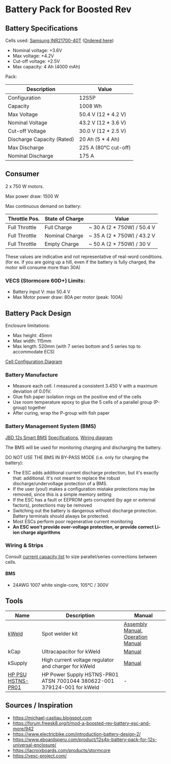 # Battery Pack for Boosted Rev

## Battery Specifications
Cells used: [Samsung INR21700-40T](datasheets/Samsung-INR21700-40T.pdf) ([Ordered here](https://eu.nkon.nl/samsung-inr21700-40t-4000mah-30a.html))
- Nominal voltage: +3.6V
- Max voltage: +4.2V
- Cut-off voltage: +2.5V 
- Max capacity: 4 Ah (4000 mAh)

Pack:

| Description                | Value                               |
|----------------------------|-------------------------------------|
| Configuration              | 12S5P                               |
| Capacity                   | 1008 Wh                             |
| Max Voltage                | 50.4 V (12 \* 4.2 V)                |
| Nominal Voltage            | 43.2 V (12 \* 3.6 V)                |
| Cut-off Voltage            | 30.0 V (12 \* 2.5 V)                |
| Discharge Capacity (Rated) | 20 Ah (5 \* 4 Ah)                   |
| Max Discharge              | 225 A (80°C cut-off)                |
| Nominal Discharge          | 175 A                               |

## Consumer
2 x 750 W motors.

Max power draw: 1500 W

Max continuous demand on battery:

| Throttle Pos. | State of Charge | Value                       |
|---------------|-----------------|-----------------------------|
| Full Throttle | Full Charge     | ~ 30 A (2 \* 750W) / 50.4 V |
| Full Throttle | Nominal Charge  | ~ 35 A (2 \* 750W) / 43.2 V |
| Full Throttle | Empty Charge    | ~ 50 A (2 \* 750W) / 30 V   |

These values are indicative and not representative of real-word conditions.
(for ex. if you are going up a hill, even if the battery is fully charged, the motor will consume more than 30A)

### VECS (Stormcore 60D+) Limits:
- Battery input V: max 50.4 V
- Max Motor power draw: 80A per motor (peak: 100A)

## Battery Pack Design
Enclosure limitations:
- Max height:  45mm
- Max width:  115mm
- Max length: 520mm (with 7 series bottom and 5 series top to accommodate ECS)

[Cell Configuration Diagram](diagrams/battery-pack-v0.5.pdf)

### Battery Manufacture
- Measure each cell. I measured a consistent 3.450 V with a maximum deviation of 0.01V.
- Glue fish paper isolation rings on the positive end of the cells
- Use room temperature epoxy to glue the 5 cells of a parallel group (P-group) together
- After curing, wrap the P-group with fish paper

### Battery Management System (BMS)
[JBD 12s Smart BMS](https://www.aliexpress.com/item/32819508078.html?spm=a2g0s.12269583.0.0.290022f9etByly) [Specifications](datasheets/jbd-bms-specifications.webp), [Wiring diagram](manuals/jbd-bms-wiring.webp)

The BMS will be used for monitoring charging and discharging the battery.

DO NOT USE THE BMS IN BY-PASS MODE (i.e. only for charging the battery):

- The ESC adds additional current discharge protection, but it's exactly that: additional. It's not meant to replace the robust discharge/undervoltage protection of a BMS.
- If the user (you!) makes a configuration mistake protections may be removed, since this is a simple memory setting
- If the ESC has a fault or EEPROM gets corrupted (by age or external factors), protections may be removed
- Switching out the battery is dangerous without discharge protection. Battery terminals should always be protected.
- Most ESCs perform poor regenerative current monitoring
- **An ESC won't provide over-voltage protection, or provide correct Li-ion charge algorithms**

### Wiring & Strips
Consult [current capacity list](datasheets/current_capacity.png) to size parallel/series connections between cells.

#### BMS
- 24AWG 1007 white single-core, 105°C / 300V

## Tools
| Name | Description | Manual |
|------|-------------|--------|
| [kWeld](https://www.keenlab.de/index.php/product/kweld-complete-kit/) | Spot welder kit | [Assembly Manual](https://www.keenlab.de/wp-content/uploads/2018/07/kWeld-assembly-manual-r5.0.pdf), [Operation Manual](https://www.keenlab.de/wp-content/uploads/2018/07/kWeld-operation-manual-r3.0.pdf) |
| kCap | Ultracapacitor for kWeld | [Manual](https://www.keenlab.de/wp-content/uploads/2020/04/kCap-manual-r2.0.pdf) |
| kSupply | High current voltage regulator and charger for kWeld | [Manual](https://www.keenlab.de/wp-content/uploads/2019/06/kSupply-manual.pdf) |
| [HP PSU HSTNS-PR01](https://www.ebay.ch/itm/114295259966?ssPageName=STRK%3AMEBIDX%3AIT&_trksid=p2060353.m2749.l2649) | HP Power Supply HSTNS-PR01 ATSN 7001044 380622-001 379124-001 for kWeld | - |


## Sources / Inspiration
- https://michael-castiau.blogspot.com
- https://forum.freesk8.org/t/mod-a-boosted-rev-battery-esc-and-more/942
- https://www.electricbike.com/introduction-battery-design-2/
- https://www.eboardsperu.com/product/12s4p-battery-pack-for-12s-universal-enclosure/
- https://lacroixboards.com/products/stormcore
- https://vesc-project.com/
